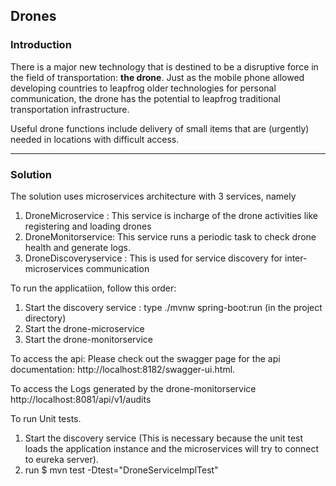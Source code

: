 ## Drones
### Introduction

There is a major new technology that is destined to be a disruptive force in the field of transportation: **the drone**. Just as the mobile phone allowed developing countries to leapfrog older technologies for personal communication, the drone has the potential to leapfrog traditional transportation infrastructure.

Useful drone functions include delivery of small items that are (urgently) needed in locations with difficult access.

---

### Solution

The solution uses microservices architecture with 3 services, namely
1. DroneMicroservice : This service is incharge of the drone activities like registering and loading drones
2. DroneMonitorservice: This service runs a periodic task to check drone health and generate logs.
3. DroneDiscoveryservice : This is used for service discovery for inter-microservices communication

To run the applicatiion, follow this order:
1. Start the discovery service : type ./mvnw spring-boot:run (in the project directory)
2. Start the drone-microservice
3. Start the drone-monitorservice


To access the api:
Please check out the swagger page for the api documentation:
http://localhost:8182/swagger-ui.html.


To access the Logs generated by the drone-monitorservice
http://localhost:8081/api/v1/audits

To run Unit tests.
1. Start the discovery service (This is necessary because the unit test loads the application instance and the microservices will try to connect to eureka server).
2. run $ mvn test -Dtest="DroneServiceImplTest"






